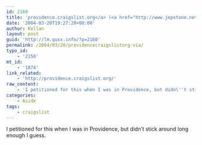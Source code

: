 ```yaml
---
id: 2160
title: 'providence.craigslist.org</a> (<a href="http://www.jepstone.net/index.cgi">via'
date: '2004-03-20T19:27:20+00:00'
author: Kellan
layout: post
guid: 'http://lm.quxx.info/?p=2160'
permalink: /2004/03/20/providencecraigslistorg-via/
typo_id:
    - '2158'
mt_id:
    - '1874'
link_related:
    - 'http://providence.craigslist.org/'
raw_content:
    - 'I petitioned for this when I was in Providence, but didn\''t stick around long enough I guess.'
categories:
    - Aside
tags:
    - craigslist
---
```


I petitioned for this when I was in Providence, but didn’t stick around long enough I guess.